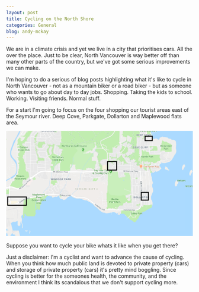 ```yaml
---
layout: post
title: Cycling on the North Shore
categories: General
blog: andy-mckay
---
```


We are in a climate crisis and yet we live in a city that prioritises cars. All the over the place. Just to be clear, North Vancouver is way better off than many other parts of the country, but we've got some serious improvements we can make.

I'm hoping to do a serious of blog posts highlighting what it's like to cycle in North Vancouver - not as a mountain biker or a road biker - but as someone who wants to go about day to day jobs. Shopping. Taking the kids to school. Working. Visiting friends. Normal stuff.

For a start I'm going to focus on the four shopping our tourist areas east of the Seymour river. Deep Cove, Parkgate, Dollarton and Maplewood flats area. 

<img src="/files/map.png">

Suppose you want to cycle your bike whats it like when you get there?

Just a disclaimer: I'm a cyclist and want to advance the cause of cycling. When you think how much public land is devoted to private property (cars) and storage of private property (cars) it's pretty mind boggling. Since cycling is better for the someones health, the community, and the environment I think its scandalous that we don't support cycling more.